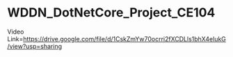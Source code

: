 # WDDN_DotNetCore_Project_CE104
Video Link=https://drive.google.com/file/d/1CskZmYw70ocrri2fXCDLls1bhX4elukG/view?usp=sharing
